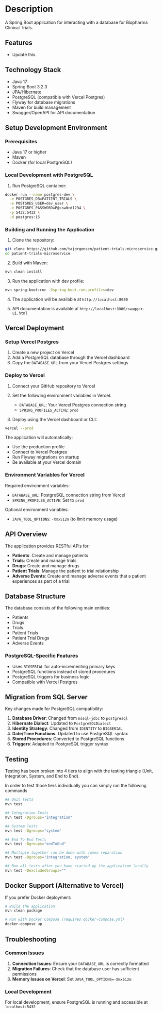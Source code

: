 # Description

A Spring Boot application for interacting with a database for Biopharma Clinical Trials.

## Features

- Update this

## Technology Stack

- Java 17
- Spring Boot 3.2.3
- JPA/Hibernate
- PostgreSQL (compatible with Vercel Postgres)
- Flyway for database migrations
- Maven for build management
- Swagger/OpenAPI for API documentation

## Setup Development Environment

### Prerequisites

- Java 17 or higher
- Maven
- Docker (for local PostgreSQL)

### Local Development with PostgreSQL

1. Run PostgreSQL container:

```bash
docker run --name postgres-dev \
  -e POSTGRES_DB=PATIENT_TRIALS \
  -e POSTGRES_USER=dev_user \
  -e POSTGRES_PASSWORD=P@ssw0rd1234 \
  -p 5432:5432 \
  -d postgres:15
```

### Building and Running the Application

1. Clone the repository:

```bash
git clone https://github.com/tajorgensen/patient-trials-microservice.git
cd patient-trials-microservice
```

2. Build with Maven:

```bash
mvn clean install
```

3. Run the application with dev profile:

```bash
mvn spring-boot:run -Dspring-boot.run.profiles=dev
```

4. The application will be available at `http://localhost:8080`

5. API documentation is available at `http://localhost:8080/swagger-ui.html`

## Vercel Deployment

### Setup Vercel Postgres

1. Create a new project on Vercel
2. Add a PostgreSQL database through the Vercel dashboard
3. Copy the `DATABASE_URL` from your Vercel Postgres settings

### Deploy to Vercel

1. Connect your GitHub repository to Vercel
2. Set the following environment variables in Vercel:
    - `DATABASE_URL`: Your Vercel Postgres connection string
    - `SPRING_PROFILES_ACTIVE`: `prod`

3. Deploy using the Vercel dashboard or CLI:

```bash
vercel --prod
```

The application will automatically:
- Use the production profile
- Connect to Vercel Postgres
- Run Flyway migrations on startup
- Be available at your Vercel domain

### Environment Variables for Vercel

Required environment variables:
- `DATABASE_URL`: PostgreSQL connection string from Vercel
- `SPRING_PROFILES_ACTIVE`: Set to `prod`

Optional environment variables:
- `JAVA_TOOL_OPTIONS`: `-Xmx512m` (to limit memory usage)

## API Overview

The application provides RESTful APIs for:

- **Patients**: Create and manage patients
- **Trials**: Create and manage trials
- **Drugs**: Create and manage drugs
- **Patient Trials**: Manage the patient to trial relationship
- **Adverse Events**: Create and manage adverse events that a patient experiences as part of a trial

## Database Structure

The database consists of the following main entities:

- Patients
- Drugs
- Trials
- Patient Trials
- Patient Trial Drugs
- Adverse Events

### PostgreSQL-Specific Features

- Uses `BIGSERIAL` for auto-incrementing primary keys
- PostgreSQL functions instead of stored procedures
- PostgreSQL triggers for business logic
- Compatible with Vercel Postgres

## Migration from SQL Server

Key changes made for PostgreSQL compatibility:

1. **Database Driver**: Changed from `mssql-jdbc` to `postgresql`
2. **Hibernate Dialect**: Updated to `PostgreSQLDialect`
3. **Identity Strategy**: Changed from `IDENTITY` to `BIGSERIAL`
4. **Date/Time Functions**: Updated to use PostgreSQL syntax
5. **Stored Procedures**: Converted to PostgreSQL functions
6. **Triggers**: Adapted to PostgreSQL trigger syntax

## Testing

Testing has been broken into 4 tiers to align with the testing triangle (Unit, Integration, System, and End to End).

In order to test those tiers individually you can simply run the following commands

```bash
## Unit Tests
mvn test

## Integration Tests
mvn test -Dgroups="integration"

## System Tests
mvn test -Dgroups="system"

## End To End Tests
mvn test -Dgroups="endToEnd"

## Multiple together can be done with comma separation
mvn test -Dgroups="integration, system"

## Run all tests after you have started up the application locally
mvn test -DexcludedGroups=""
```

## Docker Support (Alternative to Vercel)

If you prefer Docker deployment:

```bash
# Build the application
mvn clean package

# Run with Docker Compose (requires docker-compose.yml)
docker-compose up
```

## Troubleshooting

### Common Issues

1. **Connection Issues**: Ensure your `DATABASE_URL` is correctly formatted
2. **Migration Failures**: Check that the database user has sufficient permissions
3. **Memory Issues on Vercel**: Set `JAVA_TOOL_OPTIONS=-Xmx512m`

### Local Development

For local development, ensure PostgreSQL is running and accessible at `localhost:5432`